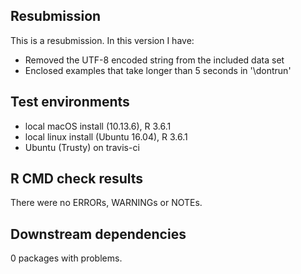 ## Resubmission
This is a resubmission. In this version I have:
* Removed the UTF-8 encoded string from the included data set
* Enclosed examples that take longer than 5 seconds in '\dontrun'

## Test environments
* local macOS install (10.13.6), R 3.6.1
* local linux install (Ubuntu 16.04), R 3.6.1
* Ubuntu (Trusty) on travis-ci

## R CMD check results
There were no ERRORs, WARNINGs or NOTEs.

## Downstream dependencies
0 packages with problems.
